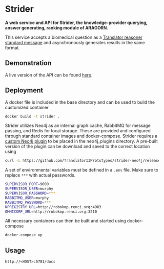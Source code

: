
# Strider

__A web service and API for Strider, the knowledge-provider querying, answer generating, ranking module of ARAGORN.__

This service accepts a biomedical question as a [Translator reasoner standard message](https://github.com/NCATS-Tangerine/NCATS-ReasonerStdAPI) and asynchronously generates results in the same format.

## Demonstration

A live version of the API can be found [here](http://robokop.renci.org:5781/docs).

## Deployment

A docker file is included in the base directory and can be used to build the customized container

```bash
docker build -t strider .
```

Strider utilizes Neo4j as an internal graph cache, RabbitMQ for message passing, and Redis for local storage. These are provided and configured through standard container images and docker-compose. Strider requires a [custom Neo4j plugin](https://github.com/TranslatorIIPrototypes/strider-neo4j) to be placed in the neo4j_plugins directory. A pre-built version of the plugin can be download and saved to the correct location using

```bash
curl -L https://github.com/TranslatorIIPrototypes/strider-neo4j/releases/download/v1.0.0/strider-1.0.0.jar -o neo4j_plugins/strider-1.0.0.jar
```

A set of environmental variables must be defined in a `.env` file. Make sure to replace `***` with actual passwords.

```bash
SUPERVISOR_PORT=9000
SUPERVISOR_USER=murphy
SUPERVISOR_PASSWORD=***
RABBITMQ_USER=murphy
RABBITMQ_PASSWORD=***
KPREGISTRY_URL=http://robokop.renci.org:4983
OMNICORP_URL=http://robokop.renci.org:3210
```

All necessary containers can then be built and started using docker-compose

```bash
docker-compose up
```

## Usage

`http://<HOST>:5781/docs`
